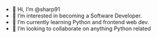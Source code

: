 - 👋 Hi, I’m @sharp91
- 👀 I’m interested in becoming a Software Developer.
- 🌱 I’m currently learning Python and frontend web dev.
- 💞️ I’m looking to collaborate on anything Python related
